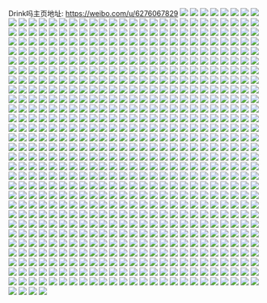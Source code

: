 Drink吗主页地址: https://weibo.com/u/6276067829 
![](https://wx4.sinaimg.cn/mw2000/006QJJWtgy1h96l26ap3cj31o0280npd.jpg) 
![](https://wx4.sinaimg.cn/mw2000/006QJJWtgy1h8natzh8p2j31o0280x6p.jpg) 
![](https://wx4.sinaimg.cn/mw2000/006QJJWtgy1h8nau32bzjj30u01hc47s.jpg) 
![](https://wx4.sinaimg.cn/mw2000/006QJJWtgy1h8naua6yiaj31o0280e81.jpg) 
![](https://wx4.sinaimg.cn/mw2000/006QJJWtgy1h8naubnfxyj32c0340u0y.jpg) 
![](https://wx4.sinaimg.cn/mw2000/006QJJWtgy1h7afhnamvdj31o0280kjl.jpg) 
![](https://wx4.sinaimg.cn/mw2000/006QJJWtly1h6pzn9b3o6j32c0340npg.jpg) 
![](https://wx4.sinaimg.cn/mw2000/006QJJWtly1h6pzny2mggj32c02c0tmc.jpg) 
![](https://wx4.sinaimg.cn/mw2000/006QJJWtly1h6pzo7i15dj32c02c0dl2.jpg) 
![](https://wx4.sinaimg.cn/mw2000/006QJJWtgy1h6hszg3e3vj30wi108dgj.jpg) 
![](https://wx4.sinaimg.cn/mw2000/006QJJWtgy1h5dasrmslhj326m26mb29.jpg) 
![](https://wx4.sinaimg.cn/mw2000/006QJJWtgy1h5dassv3g6j32c02c0npd.jpg) 
![](https://wx4.sinaimg.cn/mw2000/006QJJWtgy1h5dasqrk22j32c02c0u0x.jpg) 
![](https://wx4.sinaimg.cn/mw2000/006QJJWtgy1h59qm0mb4rj32c03407wi.jpg) 
![](https://wx4.sinaimg.cn/mw2000/006QJJWtgy1h59qlzevgxj32c0340u0y.jpg) 
![](https://wx4.sinaimg.cn/mw2000/006QJJWtgy1h59qlwo9yaj32702nd4qq.jpg) 
![](https://wx4.sinaimg.cn/mw2000/006QJJWtgy1h57bdplwyzj30wi1yce81.jpg) 
![](https://wx4.sinaimg.cn/mw2000/006QJJWtgy1h57bdq137cj30wi08sabh.jpg) 
![](https://wx4.sinaimg.cn/mw2000/006QJJWtgy1h565r5ft3kj33402c0dzx.jpg) 
![](https://wx4.sinaimg.cn/mw2000/006QJJWtgy1h565rap7byj31o02807wh.jpg) 
![](https://wx4.sinaimg.cn/mw2000/006QJJWtgy1h4zmlg0yiij31o02807wh.jpg) 
![](https://wx4.sinaimg.cn/mw2000/006QJJWtgy1h4zmli1emkj30u01hcdpn.jpg) 
![](https://wx4.sinaimg.cn/mw2000/006QJJWtgy1h4hv7t1yf3j31o02807wh.jpg) 
![](https://wx4.sinaimg.cn/mw2000/006QJJWtgy1h4hv7tl5bfj31o02804qp.jpg) 
![](https://wx4.sinaimg.cn/mw2000/006QJJWtgy1h4hv7ylh04j31o02804qp.jpg) 
![](https://wx4.sinaimg.cn/mw2000/006QJJWtgy1h4hv8028rbj3196233b29.jpg) 
![](https://wx4.sinaimg.cn/mw2000/006QJJWtgy1h4hv7z3eibj30wi1ycthh.jpg) 
![](https://wx4.sinaimg.cn/mw2000/006QJJWtgy1h4hv81ttm4j31ei1ei1h8.jpg) 
![](https://wx4.sinaimg.cn/mw2000/006QJJWtgy1h4hv853ucnj31ei1ei4qp.jpg) 
![](https://wx4.sinaimg.cn/mw2000/006QJJWtgy1h4hv85huupj31ei1eik8s.jpg) 
![](https://wx4.sinaimg.cn/mw2000/006QJJWtly1h3q1ryu7dij31o0280kjl.jpg) 
![](https://wx4.sinaimg.cn/mw2000/006QJJWtly1h3q1sgl1h0j32c02c04qq.jpg) 
![](https://wx4.sinaimg.cn/mw2000/006QJJWtly1h3q1t5252rj31o0280npd.jpg) 
![](https://wx4.sinaimg.cn/mw2000/006QJJWtgy1h3fxbyd22cj32c0340hdv.jpg) 
![](https://wx4.sinaimg.cn/mw2000/006QJJWtgy1h3fxbzwjuej33402c07wi.jpg) 
![](https://wx4.sinaimg.cn/mw2000/006QJJWtgy1h3fxc15sevj33402c04qq.jpg) 
![](https://wx4.sinaimg.cn/mw2000/006QJJWtgy1h3fxc2b1tpj32c0340u0x.jpg) 
![](https://wx4.sinaimg.cn/mw2000/006QJJWtgy1h3fxc5zfxoj30u01hcdo6.jpg) 
![](https://wx4.sinaimg.cn/mw2000/006QJJWtgy1h37p2vyrx3j30tu0tuk1i.jpg) 
![](https://wx4.sinaimg.cn/mw2000/006QJJWtgy1h37p2vfjo6j30tu0tu4bq.jpg) 
![](https://wx4.sinaimg.cn/mw2000/006QJJWtgy1h37p2yf5jcj30tu0tutor.jpg) 
![](https://wx4.sinaimg.cn/mw2000/006QJJWtgy1h37p32q171j30tu0tuk82.jpg) 
![](https://wx4.sinaimg.cn/mw2000/006QJJWtgy1h37p336my2j30tu0tuqej.jpg) 
![](https://wx4.sinaimg.cn/mw2000/006QJJWtgy1h37p38rlqgj32c0341x6q.jpg) 
![](https://wx4.sinaimg.cn/mw2000/006QJJWtgy1h37p39nm4rj31o0280b29.jpg) 
![](https://wx4.sinaimg.cn/mw2000/006QJJWtgy1h2w44w3ep0j32c02c07wi.jpg) 
![](https://wx4.sinaimg.cn/mw2000/006QJJWtgy1h2w44yotszj33402c0npd.jpg) 
![](https://wx4.sinaimg.cn/mw2000/006QJJWtgy1h2qt882yzsj31jw22jtw0.jpg) 
![](https://wx4.sinaimg.cn/mw2000/006QJJWtgy1h2qt8a0qgqj33402c0x6p.jpg) 
![](https://wx4.sinaimg.cn/mw2000/006QJJWtgy1h2qt8b9f0oj31ps2ad7wh.jpg) 
![](https://wx4.sinaimg.cn/mw2000/006QJJWtgy1h2qt8dzapzj33402c0x6r.jpg) 
![](https://wx4.sinaimg.cn/mw2000/006QJJWtgy1h2qt86xt8jj33402c0e83.jpg) 
![](https://wx4.sinaimg.cn/mw2000/006QJJWtgy1h2hipiuzq8j33402c0e82.jpg) 
![](https://wx4.sinaimg.cn/mw2000/006QJJWtgy1h2hipli0ifj32c0340kjm.jpg) 
![](https://wx4.sinaimg.cn/mw2000/006QJJWtgy1h2fprlsatzj31yc0wiwys.jpg) 
![](https://wx4.sinaimg.cn/mw2000/006QJJWtgy1h2bijgcnh1j30wi1yce81.jpg) 
![](https://wx4.sinaimg.cn/mw2000/006QJJWtgy1h1l4ng3zztj31gv21unpd.jpg) 
![](https://wx4.sinaimg.cn/mw2000/006QJJWtgy1h1i9a476y3j31o91o9e63.jpg) 
![](https://wx4.sinaimg.cn/mw2000/006QJJWtgy1h117dnsb00j31ns1vlu0x.jpg) 
![](https://wx4.sinaimg.cn/mw2000/006QJJWtgy1h117dormb4j31o01o0npd.jpg) 
![](https://wx4.sinaimg.cn/mw2000/006QJJWtgy1h117dpqha3j31o02807wi.jpg) 
![](https://wx4.sinaimg.cn/mw2000/006QJJWtgy1gzsepndywrj30n00puaf0.jpg) 
![](https://wx4.sinaimg.cn/mw2000/006QJJWtgy1gzsepmr4csj310a11w7fj.jpg) 
![](https://wx4.sinaimg.cn/mw2000/006QJJWtgy1gzpi1dudpnj321d1yce81.jpg) 
![](https://wx4.sinaimg.cn/mw2000/006QJJWtgy1gzpi1ial88j31yz1yz1ky.jpg) 
![](https://wx4.sinaimg.cn/mw2000/006QJJWtgy1gzoaprc5awj31o0280twy.jpg) 
![](https://wx4.sinaimg.cn/mw2000/006QJJWtly1gz0e324ysgj30l50sgq94.jpg) 
![](https://wx4.sinaimg.cn/mw2000/006QJJWtly1gz0e32khqcj30l90sggrm.jpg) 
![](https://wx4.sinaimg.cn/mw2000/006QJJWtly1gz0e335474j30j90pnn2q.jpg) 
![](https://wx4.sinaimg.cn/mw2000/006QJJWtly1gz0e3476orj31jo2471kx.jpg) 
![](https://wx4.sinaimg.cn/mw2000/006QJJWtly1gz0e34kwuij30f40oxq78.jpg) 
![](https://wx4.sinaimg.cn/mw2000/006QJJWtly1gz0e34zd2jj30g60mgadw.jpg) 
![](https://wx4.sinaimg.cn/mw2000/006QJJWtly1gz0e35kyrmj30kx0umq9q.jpg) 
![](https://wx4.sinaimg.cn/mw2000/006QJJWtly1gyp7r91zq0j31o0280npd.jpg) 
![](https://wx4.sinaimg.cn/mw2000/006QJJWtly1gyndwqmopkj31o0280npd.jpg) 
![](https://wx4.sinaimg.cn/mw2000/006QJJWtly1gyndwqv5t3j30s00td0vx.jpg) 
![](https://wx4.sinaimg.cn/mw2000/006QJJWtly1gylaq5558sj32801o0khj.jpg) 
![](https://wx4.sinaimg.cn/mw2000/006QJJWtly1gy7lrbwljpj31n71n67wh.jpg) 
![](https://wx4.sinaimg.cn/mw2000/006QJJWtly1gy7lrdd45gj31o0280kjl.jpg) 
![](https://wx4.sinaimg.cn/mw2000/006QJJWtgy1gy10xejsgej31o0280npd.jpg) 
![](https://wx4.sinaimg.cn/mw2000/006QJJWtgy1gy10xb3glnj32722xf7wi.jpg) 
![](https://wx4.sinaimg.cn/mw2000/006QJJWtgy1gxny0ve98kj32c02c0npd.jpg) 
![](https://wx4.sinaimg.cn/mw2000/006QJJWtgy1gxny0wuyknj32c02c0qv5.jpg) 
![](https://wx4.sinaimg.cn/mw2000/006QJJWtgy1gxny0y2y05j33402c0npd.jpg) 
![](https://wx4.sinaimg.cn/mw2000/006QJJWtgy1gxny10c7myj33402c0hdv.jpg) 
![](https://wx4.sinaimg.cn/mw2000/006QJJWtgy1gx6xio8l32j32c02bze82.jpg) 
![](https://wx4.sinaimg.cn/mw2000/006QJJWtgy1gx6xis264tj32bb2bbkjm.jpg) 
![](https://wx4.sinaimg.cn/mw2000/006QJJWtgy1gx6xium1igj33402c0qv5.jpg) 
![](https://wx4.sinaimg.cn/mw2000/006QJJWtgy1gx6xjn97lbj32c02c0hdt.jpg) 
![](https://wx4.sinaimg.cn/mw2000/006QJJWtgy1gx6xif4lfcj32c02c07wh.jpg) 
![](https://wx4.sinaimg.cn/mw2000/006QJJWtgy1gx33b4ytscj32c02c0x6p.jpg) 
![](https://wx4.sinaimg.cn/mw2000/006QJJWtgy1gx33b7049fj32c0340x6p.jpg) 
![](https://wx4.sinaimg.cn/mw2000/006QJJWtgy1gx33b8x6lvj32c0340x6p.jpg) 
![](https://wx4.sinaimg.cn/mw2000/006QJJWtgy1gx33bais0wj32c02c01ky.jpg) 
![](https://wx4.sinaimg.cn/mw2000/006QJJWtgy1gx33b1e16cj32c0340hdv.jpg) 
![](https://wx4.sinaimg.cn/mw2000/006QJJWtgy1gx33bbt3ftj32c02c0b29.jpg) 
![](https://wx4.sinaimg.cn/mw2000/006QJJWtgy1gx33bf0bfvj32c0340kjm.jpg) 
![](https://wx4.sinaimg.cn/mw2000/006QJJWtgy1gx33bhe1orj33402c0x6q.jpg) 
![](https://wx4.sinaimg.cn/mw2000/006QJJWtgy1gx33bil6ndj316l12v4o5.jpg) 
![](https://wx4.sinaimg.cn/mw2000/006QJJWtgy1gvf5leq6pyj60ji18o46v02.jpg) 
![](https://wx4.sinaimg.cn/mw2000/006QJJWtgy1gvevtkca5uj629v2c0u0x02.jpg) 
![](https://wx4.sinaimg.cn/mw2000/006QJJWtgy1gvevtnktz8j62c0340x6p02.jpg) 
![](https://wx4.sinaimg.cn/mw2000/006QJJWtgy1gvevthr7kaj61o0280hdt02.jpg) 
![](https://wx4.sinaimg.cn/mw2000/006QJJWtgy1gvevtrfh6kj63402c04qq02.jpg) 
![](https://wx4.sinaimg.cn/mw2000/006QJJWtgy1gv60eoqquyj61o0280qv502.jpg) 
![](https://wx4.sinaimg.cn/mw2000/006QJJWtgy1gv60eeudpqj62c02c07wi02.jpg) 
![](https://wx4.sinaimg.cn/mw2000/006QJJWtgy1gv60f78nzvj61o02804qq02.jpg) 
![](https://wx4.sinaimg.cn/mw2000/006QJJWtgy1gv096hlr05j63402c0kjn02.jpg) 
![](https://wx4.sinaimg.cn/mw2000/006QJJWtgy1gv096omw8zj61o0280e8102.jpg) 
![](https://wx4.sinaimg.cn/mw2000/006QJJWtgy1gv096sb04oj61o0280b2902.jpg) 
![](https://wx4.sinaimg.cn/mw2000/006QJJWtgy1gv097g8ke9j60jx12ltga02.jpg) 
![](https://wx4.sinaimg.cn/mw2000/006QJJWtgy1gv097dvcibj60jl0frtbh02.jpg) 
![](https://wx4.sinaimg.cn/mw2000/006QJJWtgy1guwn8lgm27j62c03401kx02.jpg) 
![](https://wx4.sinaimg.cn/mw2000/006QJJWtgy1guwn8g6y29j63402c0x6q02.jpg) 
![](https://wx4.sinaimg.cn/mw2000/006QJJWtgy1guwn8r3jctj62c03404qp02.jpg) 
![](https://wx4.sinaimg.cn/mw2000/006QJJWtgy1guw1yv7jysj624l24k4qr02.jpg) 
![](https://wx4.sinaimg.cn/mw2000/006QJJWtgy1guw1z0a6mzj62592v07wi02.jpg) 
![](https://wx4.sinaimg.cn/mw2000/006QJJWtgy1guw1yngt0oj623p2sxkjo02.jpg) 
![](https://wx4.sinaimg.cn/mw2000/006QJJWtgy1guw1z61w6uj63402c07wh02.jpg) 
![](https://wx4.sinaimg.cn/mw2000/006QJJWtgy1guw1z93hzmj62ps1j01kx02.jpg) 
![](https://wx4.sinaimg.cn/mw2000/006QJJWtgy1guw1zcmarhj62ps1j01kx02.jpg) 
![](https://wx4.sinaimg.cn/mw2000/006QJJWtgy1guw1zekvz2j63402c0nos02.jpg) 
![](https://wx4.sinaimg.cn/mw2000/006QJJWtgy1guw1zgp6vvj63402c0kfv02.jpg) 
![](https://wx4.sinaimg.cn/mw2000/006QJJWtgy1guu1eblhsfj63402c0x6q02.jpg) 
![](https://wx4.sinaimg.cn/mw2000/006QJJWtgy1guu1ea58unj61o0280kjl02.jpg) 
![](https://wx4.sinaimg.cn/mw2000/006QJJWtgy1gus4yrf0k4j62c0340b2a02.jpg) 
![](https://wx4.sinaimg.cn/mw2000/006QJJWtgy1gus4z2s74lj62c0340qv502.jpg) 
![](https://wx4.sinaimg.cn/mw2000/006QJJWtgy1gus4y0g6zrj63402c0x6p02.jpg) 
![](https://wx4.sinaimg.cn/mw2000/006QJJWtgy1gus18b8azpj62c02c0e8102.jpg) 
![](https://wx4.sinaimg.cn/mw2000/006QJJWtgy1gus189rl9hj62c03401ky02.jpg) 
![](https://wx4.sinaimg.cn/mw2000/006QJJWtgy1gus187wo9yj62c02c01kx02.jpg) 
![](https://wx4.sinaimg.cn/mw2000/006QJJWtgy1gunkqdbqu6j62c02c0e8202.jpg) 
![](https://wx4.sinaimg.cn/mw2000/006QJJWtgy1guk3abpyhjj63402c0e8402.jpg) 
![](https://wx4.sinaimg.cn/mw2000/006QJJWtgy1guk3a5adsyj63402c0hdw02.jpg) 
![](https://wx4.sinaimg.cn/mw2000/006QJJWtgy1guk3apoc7rj63402c0e8402.jpg) 
![](https://wx4.sinaimg.cn/mw2000/006QJJWtgy1guk3azlzn4j62c03407wk02.jpg) 
![](https://wx4.sinaimg.cn/mw2000/006QJJWtgy1guk3bfst7zj62c03407wk02.jpg) 
![](https://wx4.sinaimg.cn/mw2000/006QJJWtgy1guijginq3vj63402c0npe02.jpg) 
![](https://wx4.sinaimg.cn/mw2000/006QJJWtgy1guijgl4dxoj63402c01ky02.jpg) 
![](https://wx4.sinaimg.cn/mw2000/006QJJWtgy1guijgmrbb5j63402c0e8102.jpg) 
![](https://wx4.sinaimg.cn/mw2000/006QJJWtgy1guijgo8dshj63402c0u0x02.jpg) 
![](https://wx4.sinaimg.cn/mw2000/006QJJWtgy1guijgq8sawj62cq2c04qq02.jpg) 
![](https://wx4.sinaimg.cn/mw2000/006QJJWtgy1guijggnbb4j63402c01ky02.jpg) 
![](https://wx4.sinaimg.cn/mw2000/006QJJWtgy1gue8oiif4jj62c0340hdt02.jpg) 
![](https://wx4.sinaimg.cn/mw2000/006QJJWtgy1gue8okw7boj62c0340hdt02.jpg) 
![](https://wx4.sinaimg.cn/mw2000/006QJJWtgy1gue8oltx05j60u01hc19902.jpg) 
![](https://wx4.sinaimg.cn/mw2000/006QJJWtgy1gue8omtduhj62c02c0x4802.jpg) 
![](https://wx4.sinaimg.cn/mw2000/006QJJWtgy1gue8onowt8j60n01ds78e02.jpg) 
![](https://wx4.sinaimg.cn/mw2000/006QJJWtgy1gue8osc6irj62c0340e8302.jpg) 
![](https://wx4.sinaimg.cn/mw2000/006QJJWtgy1gue8ouxl4kj61o0280hdt02.jpg) 
![](https://wx4.sinaimg.cn/mw2000/006QJJWtgy1gue8oyxjanj62c0340e8202.jpg) 
![](https://wx4.sinaimg.cn/mw2000/006QJJWtgy1gue8p0reyqj62c02c0npd02.jpg) 
![](https://wx4.sinaimg.cn/mw2000/006QJJWtgy1gue8p43o3tj62c02c01kz02.jpg) 
![](https://wx4.sinaimg.cn/mw2000/006QJJWtgy1gue8p9lhcaj62c0340hdv02.jpg) 
![](https://wx4.sinaimg.cn/mw2000/006QJJWtgy1gue8pbn8szj62c02c01ky02.jpg) 
![](https://wx4.sinaimg.cn/mw2000/006QJJWtgy1gue8pfbh44j62c03407wi02.jpg) 
![](https://wx4.sinaimg.cn/mw2000/006QJJWtgy1gue8pgr7y1j62bs2bsqv102.jpg) 
![](https://wx4.sinaimg.cn/mw2000/006QJJWtgy1gue8po7t46j62c0340npf02.jpg) 
![](https://wx4.sinaimg.cn/mw2000/006QJJWtgy1gue8ps1cixj62c0340qv502.jpg) 
![](https://wx4.sinaimg.cn/mw2000/006QJJWtgy1gue8pwcn72j61ds0n0h7j02.jpg) 
![](https://wx4.sinaimg.cn/mw2000/006QJJWtgy1gubxizjxdwj62c02c07wh02.jpg) 
![](https://wx4.sinaimg.cn/mw2000/006QJJWtgy1gubxj2kqa3j62c02c01ky02.jpg) 
![](https://wx4.sinaimg.cn/mw2000/006QJJWtgy1gubxix8mbcj62c0340hdu02.jpg) 
![](https://wx4.sinaimg.cn/mw2000/006QJJWtgy1gubpy3tusdj62c02c0kjm02.jpg) 
![](https://wx4.sinaimg.cn/mw2000/006QJJWtgy1gubpy9ty5uj62c02c04qq02.jpg) 
![](https://wx4.sinaimg.cn/mw2000/006QJJWtgy1gubpye5n4hj62c02c0qv502.jpg) 
![](https://wx4.sinaimg.cn/mw2000/006QJJWtgy1gubpyfl6l6j60u00u0gpg02.jpg) 
![](https://wx4.sinaimg.cn/mw2000/006QJJWtgy1gu91e71i17j61fn1fnk7902.jpg) 
![](https://wx4.sinaimg.cn/mw2000/006QJJWtgy1gu91e7xajej61eo1m2n8v02.jpg) 
![](https://wx4.sinaimg.cn/mw2000/006QJJWtgy1gu91eaajwfj61o01o0qv502.jpg) 
![](https://wx4.sinaimg.cn/mw2000/006QJJWtgy1gu91ecxuhoj62c03404qq02.jpg) 
![](https://wx4.sinaimg.cn/mw2000/006QJJWtgy1gu91efmvipj63402c0x6q02.jpg) 
![](https://wx4.sinaimg.cn/mw2000/006QJJWtgy1gu91eioa9bj62c02c0e8202.jpg) 
![](https://wx4.sinaimg.cn/mw2000/006QJJWtgy1gu91ewez9jj62c0340qv502.jpg) 
![](https://wx4.sinaimg.cn/mw2000/006QJJWtgy1gu74k1u5m6j63402c04qq02.jpg) 
![](https://wx4.sinaimg.cn/mw2000/006QJJWtgy1gu74jz6fjej62c02c07wh02.jpg) 
![](https://wx4.sinaimg.cn/mw2000/006QJJWtgy1gu6a3ybtn2j61o02807wh02.jpg) 
![](https://wx4.sinaimg.cn/mw2000/006QJJWtgy1gu6a3ubvpij62c02c04qp02.jpg) 
![](https://wx4.sinaimg.cn/mw2000/006QJJWtgy1gu6a42vvoej62c0340e8202.jpg) 
![](https://wx4.sinaimg.cn/mw2000/006QJJWtgy1gu6a480a5xj62c0340x6p02.jpg) 
![](https://wx4.sinaimg.cn/mw2000/006QJJWtgy1gu6a4at3d6j63402c0qv502.jpg) 
![](https://wx4.sinaimg.cn/mw2000/006QJJWtgy1gu4u6wst9vj62c02c0x4j02.jpg) 
![](https://wx4.sinaimg.cn/mw2000/006QJJWtgy1gtwxgdcyh6j62c02c07wh02.jpg) 
![](https://wx4.sinaimg.cn/mw2000/006QJJWtgy1gtwxgepgd5j62c02c0kjl02.jpg) 
![](https://wx4.sinaimg.cn/mw2000/006QJJWtgy1gtwxghnd29j62c0340x6p02.jpg) 
![](https://wx4.sinaimg.cn/mw2000/006QJJWtgy1gtwxgmv8sjj62c0340b2b02.jpg) 
![](https://wx4.sinaimg.cn/mw2000/006QJJWtgy1gtwxgp347jj63402c0b2902.jpg) 
![](https://wx4.sinaimg.cn/mw2000/006QJJWtgy1gtwxgs40m5j63402c0e8102.jpg) 
![](https://wx4.sinaimg.cn/mw2000/006QJJWtgy1gtwxgtsv26j63402c07wh02.jpg) 
![](https://wx4.sinaimg.cn/mw2000/006QJJWtgy1gtwxgwj1k0j61qz1odqv502.jpg) 
![](https://wx4.sinaimg.cn/mw2000/006QJJWtly1gtunf93jixj31pw1pw4qp.jpg) 
![](https://wx4.sinaimg.cn/mw2000/006QJJWtly1gttgpvhv5qj60n018owmj02.jpg) 
![](https://wx4.sinaimg.cn/mw2000/006QJJWtly1gttfted6wmj62c0340hdt02.jpg) 
![](https://wx4.sinaimg.cn/mw2000/006QJJWtly1gtgtl5ja7lj62c02c0npd02.jpg) 
![](https://wx4.sinaimg.cn/mw2000/006QJJWtly1gtgtl4iderj62c03404qq02.jpg) 
![](https://wx4.sinaimg.cn/mw2000/006QJJWtly1gtg8otk2zwj617q1mck6g02.jpg) 
![](https://wx4.sinaimg.cn/mw2000/006QJJWtly1gtg8o8s1xmj62c02c0tzg02.jpg) 
![](https://wx4.sinaimg.cn/mw2000/006QJJWtly1gtfhmt732gj62tx24g1kx02.jpg) 
![](https://wx4.sinaimg.cn/mw2000/006QJJWtly1gtfhms8mtzj62c0340hdu02.jpg) 
![](https://wx4.sinaimg.cn/mw2000/006QJJWtly1gtfhmvd2zbj33402c0npe.jpg) 
![](https://wx4.sinaimg.cn/mw2000/006QJJWtly1gtc33oh6a9j31o02801kx.jpg) 
![](https://wx4.sinaimg.cn/mw2000/006QJJWtly1gtc33n9hirj32801o04qp.jpg) 
![](https://wx4.sinaimg.cn/mw2000/006QJJWtly1gt58g0gpvuj31o0280b29.jpg) 
![](https://wx4.sinaimg.cn/mw2000/006QJJWtly1gt3jv5ek5mj30ab0m8jrm.jpg) 
![](https://wx4.sinaimg.cn/mw2000/006QJJWtly1gsy6a3b98cj31o01o04qp.jpg) 
![](https://wx4.sinaimg.cn/mw2000/006QJJWtly1gsy6a6ywtfj30u00u07gg.jpg) 
![](https://wx4.sinaimg.cn/mw2000/006QJJWtly1gsthwb3a0pj32801o07wh.jpg) 
![](https://wx4.sinaimg.cn/mw2000/006QJJWtly1gsoqmp7nkyj32c02c0e83.jpg) 
![](https://wx4.sinaimg.cn/mw2000/006QJJWtly1gsoqmrfp4vj31ky23ykjl.jpg) 
![](https://wx4.sinaimg.cn/mw2000/006QJJWtly1gsfn1qwd5ij31o01r6b29.jpg) 
![](https://wx4.sinaimg.cn/mw2000/006QJJWtly1gsdej9t4k9j32c02c0tga.jpg) 
![](https://wx4.sinaimg.cn/mw2000/006QJJWtly1gsdejcig8aj33402c0x5h.jpg) 
![](https://wx4.sinaimg.cn/mw2000/006QJJWtly1gsb642dlhvj32801o0kjl.jpg) 
![](https://wx4.sinaimg.cn/mw2000/006QJJWtly1gsa0e2hcm8j30n01dshdv.jpg) 
![](https://wx4.sinaimg.cn/mw2000/006QJJWtly1gsa0e3di9ej30n01867ti.jpg) 
![](https://wx4.sinaimg.cn/mw2000/006QJJWtly1gs8q59h11nj62c02c0hdt02.jpg) 
![](https://wx4.sinaimg.cn/mw2000/006QJJWtly1gs8q588d5jj31o01o0hdt.jpg) 
![](https://wx4.sinaimg.cn/mw2000/006QJJWtly1gs8q5ceqbnj31o01o0e81.jpg) 
![](https://wx4.sinaimg.cn/mw2000/006QJJWtly1gs7243rab6j33402c0e81.jpg) 
![](https://wx4.sinaimg.cn/mw2000/006QJJWtly1gs518pc4qsj31o02807wi.jpg) 
![](https://wx4.sinaimg.cn/mw2000/006QJJWtly1gs518qmeyfj33402c01jo.jpg) 
![](https://wx4.sinaimg.cn/mw2000/006QJJWtgy1gs1kbnw4maj32qs25lakf.jpg) 
![](https://wx4.sinaimg.cn/mw2000/006QJJWtgy1gs1kbpp66xj323724r1ig.jpg) 
![](https://wx4.sinaimg.cn/mw2000/006QJJWtgy1gs1kbrxmyej32c0340hdt.jpg) 
![](https://wx4.sinaimg.cn/mw2000/006QJJWtgy1gs1kbten4qj32c02c04k2.jpg) 
![](https://wx4.sinaimg.cn/mw2000/006QJJWtgy1gs1kbwi079j63402c0hdu02.jpg) 
![](https://wx4.sinaimg.cn/mw2000/006QJJWtgy1gs1kbznwv9j33402c0kjm.jpg) 
![](https://wx4.sinaimg.cn/mw2000/006QJJWtgy1gs1kc29u65j328f25kx6p.jpg) 
![](https://wx4.sinaimg.cn/mw2000/006QJJWtgy1gs1kbl9ryhj33402c0kjm.jpg) 
![](https://wx4.sinaimg.cn/mw2000/006QJJWtgy1gs1kc4kllvj33402c0npe.jpg) 
![](https://wx4.sinaimg.cn/mw2000/006QJJWtgy1gs1kc746joj32c02c0e6c.jpg) 
![](https://wx4.sinaimg.cn/mw2000/006QJJWtgy1gs0pzm6e9fj32c02c0arf.jpg) 
![](https://wx4.sinaimg.cn/mw2000/006QJJWtgy1grx8b4fkzaj31o01wgtyl.jpg) 
![](https://wx4.sinaimg.cn/mw2000/006QJJWtgy1grx8b6tlawj32c02c07wh.jpg) 
![](https://wx4.sinaimg.cn/mw2000/006QJJWtgy1grvfi6vsycj30n01ds1kx.jpg) 
![](https://wx4.sinaimg.cn/mw2000/006QJJWtgy1grvfidj7sej30n00oik9m.jpg) 
![](https://wx4.sinaimg.cn/mw2000/006QJJWtgy1grtqw45cl9j30u00u0nl2.jpg) 
![](https://wx4.sinaimg.cn/mw2000/006QJJWtgy1grovvcb33yj33402c0n69.jpg) 
![](https://wx4.sinaimg.cn/mw2000/006QJJWtgy1grovvfh5t6j33402c0npd.jpg) 
![](https://wx4.sinaimg.cn/mw2000/006QJJWtgy1grovvliulyj33402c0npd.jpg) 
![](https://wx4.sinaimg.cn/mw2000/006QJJWtgy1grovv90rbvj33402c0qv5.jpg) 
![](https://wx4.sinaimg.cn/mw2000/006QJJWtgy1grovwp3vqsj33402c01ky.jpg) 
![](https://wx4.sinaimg.cn/mw2000/006QJJWtgy1grovwtqoeuj31o0280e81.jpg) 
![](https://wx4.sinaimg.cn/mw2000/006QJJWtgy1grovxkfsnij32c03404qq.jpg) 
![](https://wx4.sinaimg.cn/mw2000/006QJJWtgy1grovxputvfj32c02bzx6p.jpg) 
![](https://wx4.sinaimg.cn/mw2000/006QJJWtgy1grnvhcith5j32c02dwu0y.jpg) 
![](https://wx4.sinaimg.cn/mw2000/006QJJWtgy1grnvhd99dij32a5234qjx.jpg) 
![](https://wx4.sinaimg.cn/mw2000/006QJJWtgy1grh14j3ufgj312s1364cp.jpg) 
![](https://wx4.sinaimg.cn/mw2000/006QJJWtgy1grh14mlewbj30o50kin2h.jpg) 
![](https://wx4.sinaimg.cn/mw2000/006QJJWtgy1grh14zuvxgj32801o0e81.jpg) 
![](https://wx4.sinaimg.cn/mw2000/006QJJWtgy1grh1412yt9j33402c07wh.jpg) 
![](https://wx4.sinaimg.cn/mw2000/006QJJWtgy1grh15e1p1sj33402c0qv5.jpg) 
![](https://wx4.sinaimg.cn/mw2000/006QJJWtgy1grh15unoykj33402c0b2a.jpg) 
![](https://wx4.sinaimg.cn/mw2000/006QJJWtgy1grh167gypyj33402c0kjl.jpg) 
![](https://wx4.sinaimg.cn/mw2000/006QJJWtgy1grh16j3tzoj32c02c01kx.jpg) 
![](https://wx4.sinaimg.cn/mw2000/006QJJWtgy1grh16tp07xj33402c0e81.jpg) 
![](https://wx4.sinaimg.cn/mw2000/006QJJWtgy1grh17a69tjj32c03401ky.jpg) 
![](https://wx4.sinaimg.cn/mw2000/006QJJWtgy1grh17lchcsj3292303b2a.jpg) 
![](https://wx4.sinaimg.cn/mw2000/006QJJWtgy1grealc34nyj32c02c0azv.jpg) 
![](https://wx4.sinaimg.cn/mw2000/006QJJWtgy1greale2zw0j62c02c04qc02.jpg) 
![](https://wx4.sinaimg.cn/mw2000/006QJJWtgy1grealfwfz3j32c02c01kx.jpg) 
![](https://wx4.sinaimg.cn/mw2000/006QJJWtgy1grealhp6p6j32c02c01kx.jpg) 
![](https://wx4.sinaimg.cn/mw2000/006QJJWtgy1grealkamg9j32c0340npe.jpg) 
![](https://wx4.sinaimg.cn/mw2000/006QJJWtgy1grb7nj8cf5j3289289nhu.jpg) 
![](https://wx4.sinaimg.cn/mw2000/006QJJWtgy1grb7nnadyxj33402c0qv5.jpg) 
![](https://wx4.sinaimg.cn/mw2000/006QJJWtgy1grb7pehkcwj32c0340qv6.jpg) 
![](https://wx4.sinaimg.cn/mw2000/006QJJWtgy1grb7poyp77j32c0340b2a.jpg) 
![](https://wx4.sinaimg.cn/mw2000/006QJJWtgy1gr8k9upc5oj60n00nvtay02.jpg) 
![](https://wx4.sinaimg.cn/mw2000/006QJJWtgy1gr8aw5b24oj33402c04qq.jpg) 
![](https://wx4.sinaimg.cn/mw2000/006QJJWtgy1gr8aw85uiuj62c02c0b2902.jpg) 
![](https://wx4.sinaimg.cn/mw2000/006QJJWtgy1gr8awat2bkj32c03401ky.jpg) 
![](https://wx4.sinaimg.cn/mw2000/006QJJWtgy1gr6fs7162hj32x21y0b2a.jpg) 
![](https://wx4.sinaimg.cn/mw2000/006QJJWtgy1gr6fs5u4jtj32801o01ky.jpg) 
![](https://wx4.sinaimg.cn/mw2000/006QJJWtgy1gr6fvjmudoj32c02c0npd.jpg) 
![](https://wx4.sinaimg.cn/mw2000/006QJJWtgy1gr6fvha9cnj33402c0azd.jpg) 
![](https://wx4.sinaimg.cn/mw2000/006QJJWtgy1gr6fvl7obyj30u0140jvr.jpg) 
![](https://wx4.sinaimg.cn/mw2000/006QJJWtgy1gr6fvm4zhrj32c0340hdu.jpg) 
![](https://wx4.sinaimg.cn/mw2000/006QJJWtgy1gr6fvnk9cwj32c0340hdu.jpg) 
![](https://wx4.sinaimg.cn/mw2000/006QJJWtgy1gr6fvohrdjj32aa24tk05.jpg) 
![](https://wx4.sinaimg.cn/mw2000/006QJJWtgy1gr6fvpnpm3j33402c04qp.jpg) 
![](https://wx4.sinaimg.cn/mw2000/006QJJWtgy1gr6fvret1kj31sc1pyb29.jpg) 
![](https://wx4.sinaimg.cn/mw2000/006QJJWtgy1gr6fvs75lxj31sc1mx1kx.jpg) 
![](https://wx4.sinaimg.cn/mw2000/006QJJWtgy1gr6fvue6c2j32c02ggb2b.jpg) 
![](https://wx4.sinaimg.cn/mw2000/006QJJWtgy1gr6fvxc4rpj32c02fex6q.jpg) 
![](https://wx4.sinaimg.cn/mw2000/006QJJWtgy1gr6fvzab55j62c0340x6r02.jpg) 
![](https://wx4.sinaimg.cn/mw2000/006QJJWtgy1gr6fw0nm35j32dc1s04qq.jpg) 
![](https://wx4.sinaimg.cn/mw2000/006QJJWtgy1gr6fw2892zj32c0340x6q.jpg) 
![](https://wx4.sinaimg.cn/mw2000/006QJJWtgy1gr5bfhir2nj33402c0b2c.jpg) 
![](https://wx4.sinaimg.cn/mw2000/006QJJWtgy1gr5bfl2vutj329124l11g.jpg) 
![](https://wx4.sinaimg.cn/mw2000/006QJJWtgy1gr5bfmt11bj32c0340e81.jpg) 
![](https://wx4.sinaimg.cn/mw2000/006QJJWtgy1gr5bfojtgqj32862yw7e0.jpg) 
![](https://wx4.sinaimg.cn/mw2000/006QJJWtgy1gr5bfpvvyrj32c0340tgx.jpg) 
![](https://wx4.sinaimg.cn/mw2000/006QJJWtgy1gr5bfrdza9j62c023cau402.jpg) 
![](https://wx4.sinaimg.cn/mw2000/006QJJWtgy1gr5bfuqpimj32c028k1gf.jpg) 
![](https://wx4.sinaimg.cn/mw2000/006QJJWtgy1gr50i4e142j32c0340npd.jpg) 
![](https://wx4.sinaimg.cn/mw2000/006QJJWtgy1gr50i1u5twj32c02c0b07.jpg) 
![](https://wx4.sinaimg.cn/mw2000/006QJJWtgy1gr4cyw0i1fj31ds0n0b2a.jpg) 
![](https://wx4.sinaimg.cn/mw2000/006QJJWtgy1gr20uq916cj326o25v1ky.jpg) 
![](https://wx4.sinaimg.cn/mw2000/006QJJWtgy1gr20vchitoj326y26q7wi.jpg) 
![](https://wx4.sinaimg.cn/mw2000/006QJJWtgy1gr20vigjkrj31xt1w4aux.jpg) 
![](https://wx4.sinaimg.cn/mw2000/006QJJWtgy1gr20vrisjkj32c02c0e81.jpg) 
![](https://wx4.sinaimg.cn/mw2000/006QJJWtgy1gr20tvgp85j32c0340x6q.jpg) 
![](https://wx4.sinaimg.cn/mw2000/006QJJWtgy1gr20w2pgoaj32c02c04qp.jpg) 
![](https://wx4.sinaimg.cn/mw2000/006QJJWtgy1gr20watkwfj32c02c0e81.jpg) 
![](https://wx4.sinaimg.cn/mw2000/006QJJWtgy1gr20wjauidj32c02c04qp.jpg) 
![](https://wx4.sinaimg.cn/mw2000/006QJJWtgy1gr20wte08fj32c0340u0y.jpg) 
![](https://wx4.sinaimg.cn/mw2000/006QJJWtgy1gr20x3418rj32c0340x6p.jpg) 
![](https://wx4.sinaimg.cn/mw2000/006QJJWtgy1gr20xa0psij32c0340hdt.jpg) 
![](https://wx4.sinaimg.cn/mw2000/006QJJWtgy1gr20xqo4d0j32c0340b2a.jpg) 
![](https://wx4.sinaimg.cn/mw2000/006QJJWtgy1gr1tdpjd5uj32c02c07wh.jpg) 
![](https://wx4.sinaimg.cn/mw2000/006QJJWtgy1gr1tdmibvzj31o0280npe.jpg) 
![](https://wx4.sinaimg.cn/mw2000/006QJJWtgy1gr1tdtbx30j33402c0e81.jpg) 
![](https://wx4.sinaimg.cn/mw2000/006QJJWtgy1gr0s8h28exj30ju0cidls.jpg) 
![](https://wx4.sinaimg.cn/mw2000/006QJJWtgy1gqzpq0dvbfj33402c0npd.jpg) 
![](https://wx4.sinaimg.cn/mw2000/006QJJWtgy1gqzaes2bxlj32c0340x6p.jpg) 
![](https://wx4.sinaimg.cn/mw2000/006QJJWtgy1gqy6pfz1cdj30n01ds4qq.jpg) 
![](https://wx4.sinaimg.cn/mw2000/006QJJWtgy1gqxwkjizbej30mi0u07j7.jpg) 
![](https://wx4.sinaimg.cn/mw2000/006QJJWtgy1gqvt4l84mhj30u00u0e81.jpg) 
![](https://wx4.sinaimg.cn/mw2000/006QJJWtgy1gqvt4ncsgtj327w2yj1kx.jpg) 
![](https://wx4.sinaimg.cn/mw2000/006QJJWtgy1gqvt4ri3icj328k2zfe81.jpg) 
![](https://wx4.sinaimg.cn/mw2000/006QJJWtgy1gqvt4vdbpyj327i2y04qp.jpg) 
![](https://wx4.sinaimg.cn/mw2000/006QJJWtgy1gqvt4z881mj32742xi7wh.jpg) 
![](https://wx4.sinaimg.cn/mw2000/006QJJWtgy1gqvt53y1oyj327g2xx4qp.jpg) 
![](https://wx4.sinaimg.cn/mw2000/006QJJWtgy1gqvt588mlij32722xf4qp.jpg) 
![](https://wx4.sinaimg.cn/mw2000/006QJJWtgy1gqvt5b7gu5j31xu1mq4gk.jpg) 
![](https://wx4.sinaimg.cn/mw2000/006QJJWtgy1gqvt7xat1lj30n01ds7wi.jpg) 
![](https://wx4.sinaimg.cn/mw2000/006QJJWtgy1gquycawzulj32c02c0hdu.jpg) 
![](https://wx4.sinaimg.cn/mw2000/006QJJWtgy1gquycvyd9sj326v2711js.jpg) 
![](https://wx4.sinaimg.cn/mw2000/006QJJWtgy1gquycgabyyj33402c01ky.jpg) 
![](https://wx4.sinaimg.cn/mw2000/006QJJWtgy1gquycmb94ej32c02c0e5z.jpg) 
![](https://wx4.sinaimg.cn/mw2000/006QJJWtgy1gquyc5g9khj32c02c04me.jpg) 
![](https://wx4.sinaimg.cn/mw2000/006QJJWtgy1gquycrp207j32c02c0nkx.jpg) 
![](https://wx4.sinaimg.cn/mw2000/006QJJWtgy1gquyd1ha9dj328i2zc7wh.jpg) 
![](https://wx4.sinaimg.cn/mw2000/006QJJWtgy1gquyd9gofwj32c0340npe.jpg) 
![](https://wx4.sinaimg.cn/mw2000/006QJJWtgy1gqr3ud2qotj32c02c0au8.jpg) 
![](https://wx4.sinaimg.cn/mw2000/006QJJWtgy1gqr3uf845wj32ax2axney.jpg) 
![](https://wx4.sinaimg.cn/mw2000/006QJJWtgy1gqr3uie0ntj32c02c01kx.jpg) 
![](https://wx4.sinaimg.cn/mw2000/006QJJWtgy1gqqjkcq0arj32c03401ky.jpg) 
![](https://wx4.sinaimg.cn/mw2000/006QJJWtgy1gqqjhvt5esj32c02c0qe0.jpg) 
![](https://wx4.sinaimg.cn/mw2000/006QJJWtgy1gqqji1be8uj31sc1scqv1.jpg) 
![](https://wx4.sinaimg.cn/mw2000/006QJJWtgy1gqqjidjt8dj32c0340hdu.jpg) 
![](https://wx4.sinaimg.cn/mw2000/006QJJWtgy1gqqfrhl9wvj32c02c01kx.jpg) 
![](https://wx4.sinaimg.cn/mw2000/006QJJWtgy1gqn5dvg316j31o0280x6p.jpg) 
![](https://wx4.sinaimg.cn/mw2000/006QJJWtgy1gqn5dwdnynj30u01hc7fa.jpg) 
![](https://wx4.sinaimg.cn/mw2000/006QJJWtgy1gqn5dt9etoj30n01ds7wi.jpg) 
![](https://wx4.sinaimg.cn/mw2000/006QJJWtgy1gqkmep90mnj32c0340npd.jpg) 
![](https://wx4.sinaimg.cn/mw2000/006QJJWtgy1gqjx62s528j33402c04qp.jpg) 
![](https://wx4.sinaimg.cn/mw2000/006QJJWtgy1gqjbnqk9lfj30j60kpgpy.jpg) 
![](https://wx4.sinaimg.cn/mw2000/006QJJWtgy1gqjbodedgrj32c02c0e81.jpg) 
![](https://wx4.sinaimg.cn/mw2000/006QJJWtgy1gqj36egvk6j33402c0qv5.jpg) 
![](https://wx4.sinaimg.cn/mw2000/006QJJWtgy1gqj36j6az6j32c02c07cu.jpg) 
![](https://wx4.sinaimg.cn/mw2000/006QJJWtgy1gqj36t0v8rj32c02c0azz.jpg) 
![](https://wx4.sinaimg.cn/mw2000/006QJJWtgy1gqj37evhhxj32c03407wi.jpg) 
![](https://wx4.sinaimg.cn/mw2000/006QJJWtgy1gqdtwdpx7mj32c0340e82.jpg) 
![](https://wx4.sinaimg.cn/mw2000/006QJJWtgy1gqdd7fssugj31o02807wi.jpg) 
![](https://wx4.sinaimg.cn/mw2000/006QJJWtgy1gqdd876y35j31o02807wi.jpg) 
![](https://wx4.sinaimg.cn/mw2000/006QJJWtgy1gqdd8dzvx3j33402c07wh.jpg) 
![](https://wx4.sinaimg.cn/mw2000/006QJJWtgy1gqdd8qjr3mj33402c0kjl.jpg) 
![](https://wx4.sinaimg.cn/mw2000/006QJJWtgy1gqdd8znshtj33402c0qv5.jpg) 
![](https://wx4.sinaimg.cn/mw2000/006QJJWtgy1gqdd962bytj33401r07wh.jpg) 
![](https://wx4.sinaimg.cn/mw2000/006QJJWtgy1gqdd980o6rj30ja0hzn08.jpg) 
![](https://wx4.sinaimg.cn/mw2000/006QJJWtgy1gqdd990blcj30jn0ec775.jpg) 
![](https://wx4.sinaimg.cn/mw2000/006QJJWtgy1gqdd9aft5bj30j114yn5o.jpg) 
![](https://wx4.sinaimg.cn/mw2000/006QJJWtgy1gqdd9bb77lj30j60tcgp9.jpg) 
![](https://wx4.sinaimg.cn/mw2000/006QJJWtgy1gqdd9cawccj30ji0o7te0.jpg) 
![](https://wx4.sinaimg.cn/mw2000/006QJJWtgy1gqdd9d4sskj30jv0abdi4.jpg) 
![](https://wx4.sinaimg.cn/mw2000/006QJJWtgy1gqdd9etd06j30jg18ogu3.jpg) 
![](https://wx4.sinaimg.cn/mw2000/006QJJWtgy1gqdd9fzxb0j30jy16lgti.jpg) 
![](https://wx4.sinaimg.cn/mw2000/006QJJWtgy1gqd9mehm7aj32c03407wi.jpg) 
![](https://wx4.sinaimg.cn/mw2000/006QJJWtgy1gqd5myktolj32c02c01kx.jpg) 
![](https://wx4.sinaimg.cn/mw2000/006QJJWtgy1gqd5mp6skij32c02c07wh.jpg) 
![](https://wx4.sinaimg.cn/mw2000/006QJJWtgy1gqby6jr59qj30u01404qp.jpg) 
![](https://wx4.sinaimg.cn/mw2000/006QJJWtgy1gqbf5r9rc5j31o0280e82.jpg) 
![](https://wx4.sinaimg.cn/mw2000/006QJJWtgy1gqbf6tcs5hj33402c0x6s.jpg) 
![](https://wx4.sinaimg.cn/mw2000/006QJJWtgy1gqbf5byet1j33402c04qr.jpg) 
![](https://wx4.sinaimg.cn/mw2000/006QJJWtgy1gqbcg7l2rkj32c03404qr.jpg) 
![](https://wx4.sinaimg.cn/mw2000/006QJJWtgy1gqbcg9ek0yj32c0340x6p.jpg) 
![](https://wx4.sinaimg.cn/mw2000/006QJJWtgy1gqbch43lp4j33402c04qq.jpg) 
![](https://wx4.sinaimg.cn/mw2000/006QJJWtgy1gqb3oronhvj32662w9tps.jpg) 
![](https://wx4.sinaimg.cn/mw2000/006QJJWtgy1gqb3ox3eg3j325k2vee81.jpg) 
![](https://wx4.sinaimg.cn/mw2000/006QJJWtgy1gqb3p6hjt0j32c0340x6r.jpg) 
![](https://wx4.sinaimg.cn/mw2000/006QJJWtgy1gqb3p8nfvkj32ac31swvp.jpg) 
![](https://wx4.sinaimg.cn/mw2000/006QJJWtgy1gqa9u5cux3j33402c0e4x.jpg) 
![](https://wx4.sinaimg.cn/mw2000/006QJJWtgy1gqa9u7sabtj33402c0ncn.jpg) 
![](https://wx4.sinaimg.cn/mw2000/006QJJWtgy1gqa9u2hi3yj33402c04qp.jpg) 
![](https://wx4.sinaimg.cn/mw2000/006QJJWtgy1gqa9u9v9ttj30tu13u1ef.jpg) 
![](https://wx4.sinaimg.cn/mw2000/006QJJWtgy1gqa825xva4j33402c0x6p.jpg) 
![](https://wx4.sinaimg.cn/mw2000/006QJJWtgy1gqa829mbodj33402c01ky.jpg) 
![](https://wx4.sinaimg.cn/mw2000/006QJJWtgy1gqa82bwsw8j32801o04qq.jpg) 
![](https://wx4.sinaimg.cn/mw2000/006QJJWtgy1gqa82do8b1j32801o0hdt.jpg) 
![](https://wx4.sinaimg.cn/mw2000/006QJJWtgy1gqa82gqp58j328i28ie82.jpg) 
![](https://wx4.sinaimg.cn/mw2000/006QJJWtgy1gqa8222arlj32c02c0e82.jpg) 
![](https://wx4.sinaimg.cn/mw2000/006QJJWtgy1gqa82j4pc3j31ye1yeqv5.jpg) 
![](https://wx4.sinaimg.cn/mw2000/006QJJWtgy1gqa82lu5sjj333z2bz7wi.jpg) 
![](https://wx4.sinaimg.cn/mw2000/006QJJWtgy1gqa82oeassj31400u0aot.jpg) 
![](https://wx4.sinaimg.cn/mw2000/006QJJWtgy1gqa82rkdd8j33402c04qs.jpg) 
![](https://wx4.sinaimg.cn/mw2000/006QJJWtgy1gqa82vatmnj32c0340qv8.jpg) 
![](https://wx4.sinaimg.cn/mw2000/006QJJWtgy1gqa82xa6kpj33402c0e81.jpg) 
![](https://wx4.sinaimg.cn/mw2000/006QJJWtgy1gqa8354og8j32c0340hdt.jpg) 
![](https://wx4.sinaimg.cn/mw2000/006QJJWtgy1gqa838jcxzj32c0340kjl.jpg) 
![](https://wx4.sinaimg.cn/mw2000/006QJJWtgy1gqa83dkmrej32c03407wi.jpg) 
![](https://wx4.sinaimg.cn/mw2000/006QJJWtgy1gq93gufo52j31o0280kjl.jpg) 
![](https://wx4.sinaimg.cn/mw2000/006QJJWtgy1gq93gwh3vxj30u0140jzs.jpg) 
![](https://wx4.sinaimg.cn/mw2000/006QJJWtgy1gq93gr64u0j32c02c04qp.jpg) 
![](https://wx4.sinaimg.cn/mw2000/006QJJWtgy1gq93gzoeqfj328s28skjl.jpg) 
![](https://wx4.sinaimg.cn/mw2000/006QJJWtgy1gq93h2wvajj328s28shdt.jpg) 
![](https://wx4.sinaimg.cn/mw2000/006QJJWtgy1gq93i8w22cj30n009v0um.jpg) 
![](https://wx4.sinaimg.cn/mw2000/006QJJWtgy1gq93i9mmgwj30n00hbtb4.jpg) 
![](https://wx4.sinaimg.cn/mw2000/006QJJWtgy1gq828tscn1j32c0340qv6.jpg) 
![](https://wx4.sinaimg.cn/mw2000/006QJJWtgy1gq7nqik3qhj32c03407wi.jpg) 
![](https://wx4.sinaimg.cn/mw2000/006QJJWtgy1gq6s0hqhtij32c02bc7wi.jpg) 
![](https://wx4.sinaimg.cn/mw2000/006QJJWtgy1gq6l95ufxmj32c024m477.jpg) 
![](https://wx4.sinaimg.cn/mw2000/006QJJWtgy1gq6l97tio3j32c03404qq.jpg) 
![](https://wx4.sinaimg.cn/mw2000/006QJJWtgy1gq6l99uyl6j32c0340x6p.jpg) 
![](https://wx4.sinaimg.cn/mw2000/006QJJWtgy1gq6l9awvd6j33402c01ja.jpg) 
![](https://wx4.sinaimg.cn/mw2000/006QJJWtgy1gq6l94vzrsj32c0340e82.jpg) 
![](https://wx4.sinaimg.cn/mw2000/006QJJWtgy1gq6l9dehv9j33402c0kjl.jpg) 
![](https://wx4.sinaimg.cn/mw2000/006QJJWtgy1gq6l9hqej6j32c0340x6p.jpg) 
![](https://wx4.sinaimg.cn/mw2000/006QJJWtgy1gq6l9j6bwij32c0340x6p.jpg) 
![](https://wx4.sinaimg.cn/mw2000/006QJJWtgy1gq6l6secb6j30u00u0n02.jpg) 
![](https://wx4.sinaimg.cn/mw2000/006QJJWtgy1gq4gb0cspuj32c0340u0y.jpg) 
![](https://wx4.sinaimg.cn/mw2000/006QJJWtgy1gq4gb1vgjuj33402c0x65.jpg) 
![](https://wx4.sinaimg.cn/mw2000/006QJJWtgy1gq4gb3y97pj33402c01kx.jpg) 
![](https://wx4.sinaimg.cn/mw2000/006QJJWtgy1gq4gb628sqj33402c0kj1.jpg) 
![](https://wx4.sinaimg.cn/mw2000/006QJJWtgy1gq345x6h1mj31o0280qv5.jpg) 
![](https://wx4.sinaimg.cn/mw2000/006QJJWtgy1gq345zx554j32c0340kjl.jpg) 
![](https://wx4.sinaimg.cn/mw2000/006QJJWtgy1gq345yhxgzj32c03401ky.jpg) 
![](https://wx4.sinaimg.cn/mw2000/006QJJWtgy1gq2rfxw07pj30n01ds7wh.jpg) 
![](https://wx4.sinaimg.cn/mw2000/006QJJWtgy1gq2rfx1nouj30n01ds4c7.jpg) 
![](https://wx4.sinaimg.cn/mw2000/006QJJWtgy1gq2rfyjztlj30n01ds4ba.jpg) 
![](https://wx4.sinaimg.cn/mw2000/006QJJWtgy1gq2rfzid16j33402c07wh.jpg) 
![](https://wx4.sinaimg.cn/mw2000/006QJJWtgy1gq140xml7mj33402c04qq.jpg) 
![](https://wx4.sinaimg.cn/mw2000/006QJJWtgy1gq0zd4ru12j30n01dsh32.jpg) 
![](https://wx4.sinaimg.cn/mw2000/006QJJWtgy1gq0y1iu0vbj32c03404qs.jpg) 
![](https://wx4.sinaimg.cn/mw2000/006QJJWtgy1gq0y1mlm24j32c0340qv5.jpg) 
![](https://wx4.sinaimg.cn/mw2000/006QJJWtgy1gq0y118wxej328v2ztanc.jpg) 
![](https://wx4.sinaimg.cn/mw2000/006QJJWtgy1gq0y1qp3h0j32802yohdt.jpg) 
![](https://wx4.sinaimg.cn/mw2000/006QJJWtgy1gq0ck17l84j33402c0e81.jpg) 
![](https://wx4.sinaimg.cn/mw2000/006QJJWtgy1gq0ck333ooj30u0140th2.jpg) 
![](https://wx4.sinaimg.cn/mw2000/006QJJWtgy1gq0ck5mgtaj33402c0kjl.jpg) 
![](https://wx4.sinaimg.cn/mw2000/006QJJWtgy1gq0ckblcq9j32c0340hdu.jpg) 
![](https://wx4.sinaimg.cn/mw2000/006QJJWtgy1gq0ckf2lr2j33402c0npd.jpg) 
![](https://wx4.sinaimg.cn/mw2000/006QJJWtgy1gq0ckiet6gj33402c04ka.jpg) 
![](https://wx4.sinaimg.cn/mw2000/006QJJWtgy1gq0ckl11zjj33402c07rm.jpg) 
![](https://wx4.sinaimg.cn/mw2000/006QJJWtgy1gq0ckowa7pj33402c0b24.jpg) 
![](https://wx4.sinaimg.cn/mw2000/006QJJWtgy1gpzatrorggj30n01ds7q9.jpg) 
![](https://wx4.sinaimg.cn/mw2000/006QJJWtgy1gpzatsqezzj30n00oawl6.jpg) 
![](https://wx4.sinaimg.cn/mw2000/006QJJWtgy1gpzatpi7h5j30n01dsqfm.jpg) 
![](https://wx4.sinaimg.cn/mw2000/006QJJWtgy1gpzau0lt0yj32c024andp.jpg) 
![](https://wx4.sinaimg.cn/mw2000/006QJJWtgy1gpwfudwafyj31o02804qq.jpg) 
![](https://wx4.sinaimg.cn/mw2000/006QJJWtgy1gpvvkkye6uj31o0280u0x.jpg) 
![](https://wx4.sinaimg.cn/mw2000/006QJJWtgy1gpvvkh2qajj31o0280x6p.jpg) 
![](https://wx4.sinaimg.cn/mw2000/006QJJWtgy1gpvasixafrj33402c04qr.jpg) 
![](https://wx4.sinaimg.cn/mw2000/006QJJWtgy1gpvasp0ihkj33402c0b2b.jpg) 
![](https://wx4.sinaimg.cn/mw2000/006QJJWtgy1gpvasuezzhj33402c07wi.jpg) 
![](https://wx4.sinaimg.cn/mw2000/006QJJWtgy1gpvaszq7knj33402c01ky.jpg) 
![](https://wx4.sinaimg.cn/mw2000/006QJJWtgy1gpvat4tbhgj33402c0npd.jpg) 
![](https://wx4.sinaimg.cn/mw2000/006QJJWtgy1gpvat9klnxj33402c0npd.jpg) 
![](https://wx4.sinaimg.cn/mw2000/006QJJWtgy1gpvasbwoxtj33402c0b29.jpg) 
![](https://wx4.sinaimg.cn/mw2000/006QJJWtgy1gpvatdvpkkj33402c0npd.jpg) 
![](https://wx4.sinaimg.cn/mw2000/006QJJWtgy1gpvatid90oj33402c0kjl.jpg) 
![](https://wx4.sinaimg.cn/mw2000/006QJJWtgy1gpvatoiww8j33402c0kjl.jpg) 
![](https://wx4.sinaimg.cn/mw2000/006QJJWtgy1gpvattc3t9j32c0340u0x.jpg) 
![](https://wx4.sinaimg.cn/mw2000/006QJJWtgy1gpvatyyoivj33402c07wi.jpg) 
![](https://wx4.sinaimg.cn/mw2000/006QJJWtgy1gpvau49mvzj33402c0npd.jpg) 
![](https://wx4.sinaimg.cn/mw2000/006QJJWtgy1gptuy6zceqj32c02c04qs.jpg) 
![](https://wx4.sinaimg.cn/mw2000/006QJJWtgy1gptuzq2lfrj32c0340e85.jpg) 
![](https://wx4.sinaimg.cn/mw2000/006QJJWtgy1gptuzudemej32c02c0kjl.jpg) 
![](https://wx4.sinaimg.cn/mw2000/006QJJWtgy1gptv046fzzj32c0340000.jpg) 
![](https://wx4.sinaimg.cn/mw2000/006QJJWtgy1gptv078lglj32c025d7wh.jpg) 
![](https://wx4.sinaimg.cn/mw2000/006QJJWtgy1gptv0ar5acj32c02c0qv5.jpg) 
![](https://wx4.sinaimg.cn/mw2000/006QJJWtgy1gptuxyq0f7j31sc2dsx6q.jpg) 
![](https://wx4.sinaimg.cn/mw2000/006QJJWtgy1gptv0ez2a7j328e28e1ky.jpg) 
![](https://wx4.sinaimg.cn/mw2000/006QJJWtgy1gptuzgivl7j32c02c0b2a.jpg) 
![](https://wx4.sinaimg.cn/mw2000/006QJJWtgy1gptv0gedknj328t2767d5.jpg) 
![](https://wx4.sinaimg.cn/mw2000/006QJJWtgy1gptv0hynhxj32c025dti0.jpg) 
![](https://wx4.sinaimg.cn/mw2000/006QJJWtgy1gptv0jrib5j32c0267k57.jpg) 
![](https://wx4.sinaimg.cn/mw2000/006QJJWtgy1gptv0ob7s5j32c0340e81.jpg) 
![](https://wx4.sinaimg.cn/mw2000/006QJJWtgy1gptv0sl6bcj32c0340b29.jpg) 
![](https://wx4.sinaimg.cn/mw2000/006QJJWtgy1gptv0y1xjfj32c0340x6p.jpg) 
![](https://wx4.sinaimg.cn/mw2000/006QJJWtgy1gptv12r5zrj32c0340x6p.jpg) 
![](https://wx4.sinaimg.cn/mw2000/006QJJWtgy1gprr0nns9pj31hs1hr1kx.jpg) 
![](https://wx4.sinaimg.cn/mw2000/006QJJWtgy1gprr0ybii4j32c0340x6p.jpg) 
![](https://wx4.sinaimg.cn/mw2000/006QJJWtgy1gprr0g3nj2j32c0340u0x.jpg) 
![](https://wx4.sinaimg.cn/mw2000/006QJJWtgy1gpreucxtxqj30n00lrn2m.jpg) 
![](https://wx4.sinaimg.cn/mw2000/006QJJWtgy1gpretsyaquj30n00ry7e8.jpg) 
![](https://wx4.sinaimg.cn/mw2000/006QJJWtgy1gpqc8gl5n4j34mo334kjr.jpg) 
![](https://wx4.sinaimg.cn/mw2000/006QJJWtgy1gpqc8x7vq7j34mo334qvc.jpg) 
![](https://wx4.sinaimg.cn/mw2000/006QJJWtgy1gpqc828uhkj34mo3341l4.jpg) 
![](https://wx4.sinaimg.cn/mw2000/006QJJWtgy1gpp5ha9n0qj32c0340hdt.jpg) 
![](https://wx4.sinaimg.cn/mw2000/006QJJWtgy1gpp5h5h4sej32c0340qv5.jpg) 
![](https://wx4.sinaimg.cn/mw2000/006QJJWtgy1gpp2gxd4w8j33402c0u0x.jpg) 
![](https://wx4.sinaimg.cn/mw2000/006QJJWtgy1gpp2gr2616j32c0340qv5.jpg) 
![](https://wx4.sinaimg.cn/mw2000/006QJJWtgy1gpp2h070n7j310l1csgxx.jpg) 
![](https://wx4.sinaimg.cn/mw2000/006QJJWtgy1gpp2hd7aorj32c0340hdw.jpg) 
![](https://wx4.sinaimg.cn/mw2000/006QJJWtgy1gpnl22i8ctj32c0340b29.jpg) 
![](https://wx4.sinaimg.cn/mw2000/006QJJWtgy1gpnl20ojfxj31o0280e81.jpg) 
![](https://wx4.sinaimg.cn/mw2000/006QJJWtgy1gpnl262x4wj32c0340x6p.jpg) 
![](https://wx4.sinaimg.cn/mw2000/006QJJWtgy1gpnl2anob8j32c0340e82.jpg) 
![](https://wx4.sinaimg.cn/mw2000/006QJJWtgy1gpnl2bumfbj30n00lagq0.jpg) 
![](https://wx4.sinaimg.cn/mw2000/006QJJWtgy1gpnl2e7cxej31o01oqnpd.jpg) 
![](https://wx4.sinaimg.cn/mw2000/006QJJWtgy1gpnl2g16inj32c03401kx.jpg) 
![](https://wx4.sinaimg.cn/mw2000/006QJJWtgy1gpnl2kew5yj32c0340b2a.jpg) 
![](https://wx4.sinaimg.cn/mw2000/006QJJWtgy1gplz1mp6u7j30mi0mianj.jpg) 
![](https://wx4.sinaimg.cn/mw2000/006QJJWtgy1gplvi7ocbbj32c0340x6p.jpg) 
![](https://wx4.sinaimg.cn/mw2000/006QJJWtgy1gplvib1aq8j32c0340qv5.jpg) 
![](https://wx4.sinaimg.cn/mw2000/006QJJWtgy1gplo7w7ajyj328g2zanpd.jpg) 
![](https://wx4.sinaimg.cn/mw2000/006QJJWtgy1gplh69f260j32c03404qq.jpg) 
![](https://wx4.sinaimg.cn/mw2000/006QJJWtgy1gplehqc63oj32c02c0kjl.jpg) 
![](https://wx4.sinaimg.cn/mw2000/006QJJWtgy1gpiiexucrij31o02801ky.jpg) 
![](https://wx4.sinaimg.cn/mw2000/006QJJWtgy1gpiifgyoawj31o01o0hd2.jpg) 
![](https://wx4.sinaimg.cn/mw2000/006QJJWtgy1gpg6jlmgdfj31o0280x6p.jpg) 
![](https://wx4.sinaimg.cn/mw2000/006QJJWtgy1gpg6jhdsr8j32c03407wi.jpg) 
![](https://wx4.sinaimg.cn/mw2000/006QJJWtgy1gpeegcxunij33402c07wh.jpg) 
![](https://wx4.sinaimg.cn/mw2000/006QJJWtgy1gpeegg57lfj32c02c0kew.jpg) 
![](https://wx4.sinaimg.cn/mw2000/006QJJWtgy1gpeehj86fqj32c0340hdu.jpg) 
![](https://wx4.sinaimg.cn/mw2000/006QJJWtgy1gpclmerwqzj322722712e.jpg) 
![](https://wx4.sinaimg.cn/mw2000/006QJJWtgy1gpcl06g4oxj31k61k643l.jpg) 
![](https://wx4.sinaimg.cn/mw2000/006QJJWtgy1gpclm3nhffj32c03401kz.jpg) 
![](https://wx4.sinaimg.cn/mw2000/006QJJWtgy1gpclm9jkdvj32c02c0wyj.jpg) 
![](https://wx4.sinaimg.cn/mw2000/006QJJWtgy1gpclmbrr91j317r0olk4j.jpg) 
![](https://wx4.sinaimg.cn/mw2000/006QJJWtgy1gpclmcyluyj32c02c012c.jpg) 
![](https://wx4.sinaimg.cn/mw2000/006QJJWtgy1gp9wojfk52j31o0280kjl.jpg) 
![](https://wx4.sinaimg.cn/mw2000/006QJJWtgy1gp9wol0n36j33402c0kjl.jpg) 
![](https://wx4.sinaimg.cn/mw2000/006QJJWtgy1gp94xi8mm3j32c0340npd.jpg) 
![](https://wx4.sinaimg.cn/mw2000/006QJJWtgy1gp94xk0s3gj33402c04qp.jpg) 
![](https://wx4.sinaimg.cn/mw2000/006QJJWtgy1gp8o5tvmdnj32c02c04qp.jpg) 
![](https://wx4.sinaimg.cn/mw2000/006QJJWtgy1gp8o5vxixdj31hc0u0nbf.jpg) 
![](https://wx4.sinaimg.cn/mw2000/006QJJWtgy1gp8o69qqa4j31o02807wi.jpg) 
![](https://wx4.sinaimg.cn/mw2000/006QJJWtgy1gp8o6oqfn8j31o0280kjl.jpg) 
![](https://wx4.sinaimg.cn/mw2000/006QJJWtly1gp7jxid0nxj31u51u5ni6.jpg) 
![](https://wx4.sinaimg.cn/mw2000/006QJJWtly1gp6iuwp5eej32c02c0qsw.jpg) 
![](https://wx4.sinaimg.cn/mw2000/006QJJWtly1gp6iuuzqn6j32c02c0npd.jpg) 
![](https://wx4.sinaimg.cn/mw2000/006QJJWtly1gp5p38mhg7j32c0340hdt.jpg) 
![](https://wx4.sinaimg.cn/mw2000/006QJJWtly1gp5p3aztg0j32c02ct112.jpg) 
![](https://wx4.sinaimg.cn/mw2000/006QJJWtly1gp5p33m2jaj30u00u04qp.jpg) 
![](https://wx4.sinaimg.cn/mw2000/006QJJWtly1gp5p3envnbj32c03404g2.jpg) 
![](https://wx4.sinaimg.cn/mw2000/006QJJWtly1gp4ojlp6x4j32c0340b2a.jpg) 
![](https://wx4.sinaimg.cn/mw2000/006QJJWtly1gp4ojgeth0j32c0340u0y.jpg) 
![](https://wx4.sinaimg.cn/mw2000/006QJJWtly1gp4ojpkfp0j33402c0e82.jpg) 
![](https://wx4.sinaimg.cn/mw2000/006QJJWtly1gp4ojrex47j31bn0qstjt.jpg) 
![](https://wx4.sinaimg.cn/mw2000/006QJJWtly1gp3igbxuk1j32c0340hdt.jpg) 
![](https://wx4.sinaimg.cn/mw2000/006QJJWtly1gp3iggazigj32c02c0h5w.jpg) 
![](https://wx4.sinaimg.cn/mw2000/006QJJWtly1gp3igvun0pj32c02c0npe.jpg) 
![](https://wx4.sinaimg.cn/mw2000/006QJJWtly1gp3ih1n4q5j32c02c04qp.jpg) 
![](https://wx4.sinaimg.cn/mw2000/006QJJWtly1gp3ih90gn2j32c02c04qq.jpg) 
![](https://wx4.sinaimg.cn/mw2000/006QJJWtly1gp3ihb74z6j30x710mdpd.jpg) 
![](https://wx4.sinaimg.cn/mw2000/006QJJWtly1gp1y9xdqljj33402c0npd.jpg) 
![](https://wx4.sinaimg.cn/mw2000/006QJJWtgy1gp1ya251jtj32c02c04qp.jpg) 
![](https://wx4.sinaimg.cn/mw2000/006QJJWtgy1gp1yzhkau6j32c02c0b29.jpg) 
![](https://wx4.sinaimg.cn/mw2000/006QJJWtly1gp1y9f2xpuj32c0340u0x.jpg) 
![](https://wx4.sinaimg.cn/mw2000/006QJJWtly1gp1yznn5stj32c03407wh.jpg) 
![](https://wx4.sinaimg.cn/mw2000/006QJJWtly1gp18evgvg5j31400u0e81.jpg) 
![](https://wx4.sinaimg.cn/mw2000/006QJJWtly1gp18esvkrbj30rr0ktn3n.jpg) 
![](https://wx4.sinaimg.cn/mw2000/006QJJWtly1gp11vov7juj328829tu0x.jpg) 
![](https://wx4.sinaimg.cn/mw2000/006QJJWtly1gp11vl5smlj328v2557wi.jpg) 
![](https://wx4.sinaimg.cn/mw2000/006QJJWtly1gp05500jaej30n01dsx6r.jpg) 
![](https://wx4.sinaimg.cn/mw2000/006QJJWtly1gp054we512j32c02c0kat.jpg) 
![](https://wx4.sinaimg.cn/mw2000/006QJJWtly1gozh5rib2zj31o0280b2a.jpg) 
![](https://wx4.sinaimg.cn/mw2000/006QJJWtly1gozh5sye2pj32c0340e81.jpg) 
![](https://wx4.sinaimg.cn/mw2000/006QJJWtly1gozh5up47pj31o0280b2a.jpg) 
![](https://wx4.sinaimg.cn/mw2000/006QJJWtly1gozh5vs7cnj32eu2c0x1g.jpg) 
![](https://wx4.sinaimg.cn/mw2000/006QJJWtly1goxdgeeffsj30ge11810o.jpg) 
![](https://wx4.sinaimg.cn/mw2000/006QJJWtly1goxdgf8bo3j30jw18n4ao.jpg) 
![](https://wx4.sinaimg.cn/mw2000/006QJJWtly1gow0g78b6lj317k16qk9k.jpg) 
![](https://wx4.sinaimg.cn/mw2000/006QJJWtly1gow0g7qzi5j315m1394dq.jpg) 
![](https://wx4.sinaimg.cn/mw2000/006QJJWtly1gow0g8qszpj33402c01bc.jpg) 
![](https://wx4.sinaimg.cn/mw2000/006QJJWtly1gow0gb4zokj32hp2c0e81.jpg) 
![](https://wx4.sinaimg.cn/mw2000/006QJJWtly1gow0gdsi89j33402c0qv5.jpg) 
![](https://wx4.sinaimg.cn/mw2000/006QJJWtly1gow0gjow2fj31ps1s44qp.jpg) 
![](https://wx4.sinaimg.cn/mw2000/006QJJWtly1gow0gpehtzj32c03401ky.jpg) 
![](https://wx4.sinaimg.cn/mw2000/006QJJWtly1gow0gvzq6hj32c03401ky.jpg) 
![](https://wx4.sinaimg.cn/mw2000/006QJJWtly1gov7p59qc8j32c0340e85.jpg) 
![](https://wx4.sinaimg.cn/mw2000/006QJJWtly1gov7pc4qadj31o02807wi.jpg) 
![](https://wx4.sinaimg.cn/mw2000/006QJJWtly1gov7phh7qoj32c03401ky.jpg) 
![](https://wx4.sinaimg.cn/mw2000/006QJJWtly1gov7ps4k5yj32c02c07s3.jpg) 
![](https://wx4.sinaimg.cn/mw2000/006QJJWtly1gov7pxg4r0j32c02c07wh.jpg) 
![](https://wx4.sinaimg.cn/mw2000/006QJJWtly1gou6gdiakzj33402c07wh.jpg) 
![](https://wx4.sinaimg.cn/mw2000/006QJJWtly1gou6ghz95bj32c03407wi.jpg) 
![](https://wx4.sinaimg.cn/mw2000/006QJJWtly1gou6gk60atj32902ujnpd.jpg) 
![](https://wx4.sinaimg.cn/mw2000/006QJJWtly1gou6gn4enkj32c03404qr.jpg) 
![](https://wx4.sinaimg.cn/mw2000/006QJJWtly1gou6gpptyoj32c03401ky.jpg) 
![](https://wx4.sinaimg.cn/mw2000/006QJJWtly1gou6grx3rnj32vr25t4qp.jpg) 
![](https://wx4.sinaimg.cn/mw2000/006QJJWtly1gou6gx8cz6j32c02c0x6q.jpg) 
![](https://wx4.sinaimg.cn/mw2000/006QJJWtly1gou6h0eymvj33402c0azd.jpg) 
![](https://wx4.sinaimg.cn/mw2000/006QJJWtly1gou6h33tnmj33402c0kb8.jpg) 
![](https://wx4.sinaimg.cn/mw2000/006QJJWtly1gou6h553f5j33402c0qbw.jpg) 
![](https://wx4.sinaimg.cn/mw2000/006QJJWtly1gou6h8uc2rj33402c0e81.jpg) 
![](https://wx4.sinaimg.cn/mw2000/006QJJWtly1got0zwle1fj327o2cwu0z.jpg) 
![](https://wx4.sinaimg.cn/mw2000/006QJJWtly1got104uv5bj32c03404qr.jpg) 
![](https://wx4.sinaimg.cn/mw2000/006QJJWtly1got109d6xvj30n01dsnpe.jpg) 
![](https://wx4.sinaimg.cn/mw2000/006QJJWtly1got10cni7aj32c02c0dtk.jpg) 
![](https://wx4.sinaimg.cn/mw2000/006QJJWtly1got0z88bxmj32c02c0e82.jpg) 
![](https://wx4.sinaimg.cn/mw2000/006QJJWtly1got10f56xgj325c2v41kx.jpg) 
![](https://wx4.sinaimg.cn/mw2000/006QJJWtly1gorbphp5hcj32c02c0kjl.jpg) 
![](https://wx4.sinaimg.cn/mw2000/006QJJWtly1gorbpjqmulj32c02c0u0x.jpg) 
![](https://wx4.sinaimg.cn/mw2000/006QJJWtly1gop2x50nypj33402c0kjl.jpg) 
![](https://wx4.sinaimg.cn/mw2000/006QJJWtly1gop2x7w527j33402c0kjl.jpg) 
![](https://wx4.sinaimg.cn/mw2000/006QJJWtly1gonat41jxlj32c026rkjl.jpg) 
![](https://wx4.sinaimg.cn/mw2000/006QJJWtly1gonat6p8fuj32c02cxb29.jpg) 
![](https://wx4.sinaimg.cn/mw2000/006QJJWtly1gonat90ql5j317r1mchdf.jpg) 
![](https://wx4.sinaimg.cn/mw2000/006QJJWtly1gonatd3b1mj32c02i1hdv.jpg) 
![](https://wx4.sinaimg.cn/mw2000/006QJJWtly1gonatfzmjoj31nq1r5kjl.jpg) 
![](https://wx4.sinaimg.cn/mw2000/006QJJWtly1gonath3xlwj317r17i4dx.jpg) 
![](https://wx4.sinaimg.cn/mw2000/006QJJWtly1gonati9l2wj31mc17r4kv.jpg) 
![](https://wx4.sinaimg.cn/mw2000/006QJJWtly1gonatizwcjj31ei1ei7lf.jpg) 
![](https://wx4.sinaimg.cn/mw2000/006QJJWtly1gonatk2f02j31do1fdaqz.jpg) 
![](https://wx4.sinaimg.cn/mw2000/006QJJWtly1gonatmrsinj32c02c07wh.jpg) 
![](https://wx4.sinaimg.cn/mw2000/006QJJWtly1gonatp7kn1j32w02607wh.jpg) 
![](https://wx4.sinaimg.cn/mw2000/006QJJWtly1gonat17siuj32c0340npd.jpg) 
![](https://wx4.sinaimg.cn/mw2000/006QJJWtly1gokz7gyrxmj32c03401l1.jpg) 
![](https://wx4.sinaimg.cn/mw2000/006QJJWtly1gokz7qg0pqj32c03404qt.jpg) 
![](https://wx4.sinaimg.cn/mw2000/006QJJWtgy1gokz6wgyzkj327a2ba1cv.jpg) 
![](https://wx4.sinaimg.cn/mw2000/006QJJWtgy1gokz7s5wctj30n01dsx1p.jpg) 
![](https://wx4.sinaimg.cn/mw2000/006QJJWtgy1gokz7t8hr0j30n01dsx1o.jpg) 
![](https://wx4.sinaimg.cn/mw2000/006QJJWtgy1gokz7u8m5xj30n01dsh8p.jpg) 
![](https://wx4.sinaimg.cn/mw2000/006QJJWtgy1gokz7vc0h3j30n01dsniq.jpg) 
![](https://wx4.sinaimg.cn/mw2000/006QJJWtgy1goktiio92xj31hc0u0h20.jpg) 
![](https://wx4.sinaimg.cn/mw2000/006QJJWtgy1goktij8g1hj32c02c07wh.jpg) 
![](https://wx4.sinaimg.cn/mw2000/006QJJWtgy1goktikv76vj32c02c04qp.jpg) 
![](https://wx4.sinaimg.cn/mw2000/006QJJWtgy1goktimtv8jj32c02c0b29.jpg) 
![](https://wx4.sinaimg.cn/mw2000/006QJJWtgy1goktip0qy8j32c0340x6q.jpg) 
![](https://wx4.sinaimg.cn/mw2000/006QJJWtgy1goktiqq3wtj32c0340e83.jpg) 
![](https://wx4.sinaimg.cn/mw2000/006QJJWtgy1gokd9ufpqhj32c0340qv6.jpg) 
![](https://wx4.sinaimg.cn/mw2000/006QJJWtly1gojdxljc5tj30tu0tuqm7.jpg) 
![](https://wx4.sinaimg.cn/mw2000/006QJJWtly1gogg180l8dj30jk0in422.jpg) 
![](https://wx4.sinaimg.cn/mw2000/006QJJWtly1gogftqg683j32c02grhdt.jpg) 
![](https://wx4.sinaimg.cn/mw2000/006QJJWtly1gogftvvr2aj32c0340kjl.jpg) 
![](https://wx4.sinaimg.cn/mw2000/006QJJWtly1gogftystx7j33402c0e81.jpg) 
![](https://wx4.sinaimg.cn/mw2000/006QJJWtly1gogfu47qlmj33402c0e81.jpg) 
![](https://wx4.sinaimg.cn/mw2000/006QJJWtly1gogg45ofv2j31o0280qv5.jpg) 
![](https://wx4.sinaimg.cn/mw2000/006QJJWtly1gogg4bm74hj31o02804qq.jpg) 
![](https://wx4.sinaimg.cn/mw2000/006QJJWtly1gogg4q8c87j32c0340u12.jpg) 
![](https://wx4.sinaimg.cn/mw2000/006QJJWtly1gogg57adn6j32c03401l4.jpg) 
![](https://wx4.sinaimg.cn/mw2000/006QJJWtly1gogg5d3e6yj33402c0qv5.jpg) 
![](https://wx4.sinaimg.cn/mw2000/006QJJWtly1gogg6236v0j32c0340b2a.jpg) 
![](https://wx4.sinaimg.cn/mw2000/006QJJWtly1gogg6y7txdj30n01ds7wl.jpg) 
![](https://wx4.sinaimg.cn/mw2000/006QJJWtly1gogfvxk7ldj30n01dsb2d.jpg) 
![](https://wx4.sinaimg.cn/mw2000/006QJJWtly1gogg6yza3yj30u0140jvr.jpg) 
![](https://wx4.sinaimg.cn/mw2000/006QJJWtly1gogg73a6zzj31o0280kjl.jpg) 
![](https://wx4.sinaimg.cn/mw2000/006QJJWtly1gofuruat5jj32c03404qq.jpg) 
![](https://wx4.sinaimg.cn/mw2000/006QJJWtly1goeyu43t9qj30u0140430.jpg) 
![](https://wx4.sinaimg.cn/mw2000/006QJJWtly1goeyu5j62vj32c02c0e81.jpg) 
![](https://wx4.sinaimg.cn/mw2000/006QJJWtly1goeyu801opj32c03404qq.jpg) 
![](https://wx4.sinaimg.cn/mw2000/006QJJWtly1goenugn6t1j32c0340e82.jpg) 
![](https://wx4.sinaimg.cn/mw2000/006QJJWtly1goenuhcyqpj30ql1bbgx0.jpg) 
![](https://wx4.sinaimg.cn/mw2000/006QJJWtly1goenuhwmfcj32ds1sckjl.jpg) 
![](https://wx4.sinaimg.cn/mw2000/006QJJWtly1gocyqg8k1qj32c0340u0x.jpg) 
![](https://wx4.sinaimg.cn/mw2000/006QJJWtly1gocyqii9o3j32c0340x6q.jpg) 
![](https://wx4.sinaimg.cn/mw2000/006QJJWtly1gocyqktm9aj31o0280npe.jpg) 
![](https://wx4.sinaimg.cn/mw2000/006QJJWtly1gocyqmfuetj32c02c0b2a.jpg) 
![](https://wx4.sinaimg.cn/mw2000/006QJJWtly1goal1bjpnbj31ds0n0qv6.jpg) 
![](https://wx4.sinaimg.cn/mw2000/006QJJWtly1goafi5eu8jj32c03404qr.jpg) 
![](https://wx4.sinaimg.cn/mw2000/006QJJWtly1go9dr0caq6j30n01ds180.jpg) 
![](https://wx4.sinaimg.cn/mw2000/006QJJWtly1go9dr0prncj30n01ds4fw.jpg) 
![](https://wx4.sinaimg.cn/mw2000/006QJJWtly1go9dr1cgioj32c02c0tkl.jpg) 
![](https://wx4.sinaimg.cn/mw2000/006QJJWtly1go9dr2nc6qj32c0340kjl.jpg) 
![](https://wx4.sinaimg.cn/mw2000/006QJJWtly1go9dr3gfotj32c02c07mn.jpg) 
![](https://wx4.sinaimg.cn/mw2000/006QJJWtly1go900vupcvj30n01dsthw.jpg) 
![](https://wx4.sinaimg.cn/mw2000/006QJJWtly1go82to6xu4j30n0071gmi.jpg) 
![](https://wx4.sinaimg.cn/mw2000/006QJJWtly1go82tpj5tlj30n01dsqgd.jpg) 
![](https://wx4.sinaimg.cn/mw2000/006QJJWtly1go82u1toldj30n01ds1kx.jpg) 
![](https://wx4.sinaimg.cn/mw2000/006QJJWtly1go81h23u9tj32c02c04qp.jpg) 
![](https://wx4.sinaimg.cn/mw2000/006QJJWtly1go81h5hi5sj32c0340kjm.jpg) 
![](https://wx4.sinaimg.cn/mw2000/006QJJWtly1go7ruy0628j32c02c07wi.jpg) 
![](https://wx4.sinaimg.cn/mw2000/006QJJWtly1go7ruwnae4j31o01r6npd.jpg) 
![](https://wx4.sinaimg.cn/mw2000/006QJJWtly1go7rv08wzmj31o01rynpd.jpg) 
![](https://wx4.sinaimg.cn/mw2000/006QJJWtly1go6ugzb74fj31o01tg4qp.jpg) 
![](https://wx4.sinaimg.cn/mw2000/006QJJWtly1go6uh0tfsjj31o0280kjm.jpg) 
![](https://wx4.sinaimg.cn/mw2000/006QJJWtly1go6uh17j1gj30hs0hswgh.jpg) 
![](https://wx4.sinaimg.cn/mw2000/006QJJWtly1go4bv4lordj32c0340kjm.jpg) 
![](https://wx4.sinaimg.cn/mw2000/006QJJWtly1go4bv6ugy8j32c0340npe.jpg) 
![](https://wx4.sinaimg.cn/mw2000/006QJJWtly1go4bv7rcg4j30n01dska5.jpg) 
![](https://wx4.sinaimg.cn/mw2000/006QJJWtly1go4bv8cezyj30n01ds7pf.jpg) 
![](https://wx4.sinaimg.cn/mw2000/006QJJWtly1go4bv906n8j30n01ds1ip.jpg) 
![](https://wx4.sinaimg.cn/mw2000/006QJJWtly1go4bvb0a0vj30n01dstu6.jpg) 
![](https://wx4.sinaimg.cn/mw2000/006QJJWtly1go4bvbn0e1j30n01ds4fn.jpg) 
![](https://wx4.sinaimg.cn/mw2000/006QJJWtly1go4bvc45ajj30n01dsne1.jpg) 
![](https://wx4.sinaimg.cn/mw2000/006QJJWtly1go3q15gbbvj32c02c0b29.jpg) 
![](https://wx4.sinaimg.cn/mw2000/006QJJWtly1go23we6afuj30n00hhn0l.jpg) 
![](https://wx4.sinaimg.cn/mw2000/006QJJWtly1go11csjd43j30u0140gsm.jpg) 
![](https://wx4.sinaimg.cn/mw2000/006QJJWtly1go06uqi2o4j32c02c0e81.jpg) 
![](https://wx4.sinaimg.cn/mw2000/006QJJWtly1go06usfzocj32c02c07pt.jpg) 
![](https://wx4.sinaimg.cn/mw2000/006QJJWtly1go06uxh1lnj33402c0b29.jpg) 
![](https://wx4.sinaimg.cn/mw2000/006QJJWtly1gnyyjzwr6jj325a25ob2b.jpg) 
![](https://wx4.sinaimg.cn/mw2000/006QJJWtly1gnyyk6z7znj32c02d1npf.jpg) 
![](https://wx4.sinaimg.cn/mw2000/006QJJWtly1gnyykkgky4j32c02canpf.jpg) 
![](https://wx4.sinaimg.cn/mw2000/006QJJWtly1gnyyjtaqsjj32c02c0nn8.jpg) 
![](https://wx4.sinaimg.cn/mw2000/006QJJWtly1gnye12mt0zj328o2xg7wh.jpg) 
![](https://wx4.sinaimg.cn/mw2000/006QJJWtly1gnye16wajgj32c0340b2a.jpg) 
![](https://wx4.sinaimg.cn/mw2000/006QJJWtly1gnxsbqzdk2j32c02c0ds0.jpg) 
![](https://wx4.sinaimg.cn/mw2000/006QJJWtly1gnwmozp33yj31o01pqb2a.jpg) 
![](https://wx4.sinaimg.cn/mw2000/006QJJWtly1gnv8zhsxtjj310z0ongsd.jpg) 
![](https://wx4.sinaimg.cn/mw2000/006QJJWtly1gnv8zie5wtj310v0ol45x.jpg) 
![](https://wx4.sinaimg.cn/mw2000/006QJJWtly1gnv8zced4gj310x0oo7wi.jpg) 
![](https://wx4.sinaimg.cn/mw2000/006QJJWtly1gnv8zizoqmj310t0ongqo.jpg) 
![](https://wx4.sinaimg.cn/mw2000/006QJJWtly1gnv8zjk8icj33402c0qpu.jpg) 
![](https://wx4.sinaimg.cn/mw2000/006QJJWtly1gnv8zla44jj33402c0e24.jpg) 
![](https://wx4.sinaimg.cn/mw2000/006QJJWtgy1gnu4zlthsej32c02c018h.jpg) 
![](https://wx4.sinaimg.cn/mw2000/006QJJWtly1gns2trypimj31o02807wi.jpg) 
![](https://wx4.sinaimg.cn/mw2000/006QJJWtly1gns2ttrruij32c0340qv6.jpg) 
![](https://wx4.sinaimg.cn/mw2000/006QJJWtly1gns2tunpftj32c02c0n99.jpg) 
![](https://wx4.sinaimg.cn/mw2000/006QJJWtly1gns2tw7qxpj32c0340b29.jpg) 
![](https://wx4.sinaimg.cn/mw2000/006QJJWtly1gnolgg3pgcj31o0280qv5.jpg) 
![](https://wx4.sinaimg.cn/mw2000/006QJJWtly1gnolge67u7j31o0280npd.jpg) 
![](https://wx4.sinaimg.cn/mw2000/006QJJWtly1gnolehkqjvj310m0ohtfs.jpg) 
![](https://wx4.sinaimg.cn/mw2000/006QJJWtly1gnolei17avj310x0omk0x.jpg) 
![](https://wx4.sinaimg.cn/mw2000/006QJJWtly1gnolek57trj310u0oek02.jpg) 
![](https://wx4.sinaimg.cn/mw2000/006QJJWtly1gnolem1o6kj32c0340kjm.jpg) 
![](https://wx4.sinaimg.cn/mw2000/006QJJWtly1gnlsnopujyj30n01dsnlx.jpg) 
![](https://wx4.sinaimg.cn/mw2000/006QJJWtly1gnlsnnbcbej30n01dsqjf.jpg) 
![](https://wx4.sinaimg.cn/mw2000/006QJJWtly1gnlsnpjswwj30n01dsh3z.jpg) 
